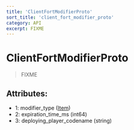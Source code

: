 ```yaml
---
title: 'ClientFortModifierProto'
sort_title: 'client_fort_modifier_proto'
category: API
excerpt: FIXME
---
```


# ClientFortModifierProto

> FIXME

## Attributes:

- 1: modifier_type ([Item](../../enums/Item/))
- 2: expiration_time_ms (int64)
- 3: deploying_player_codename (string)
